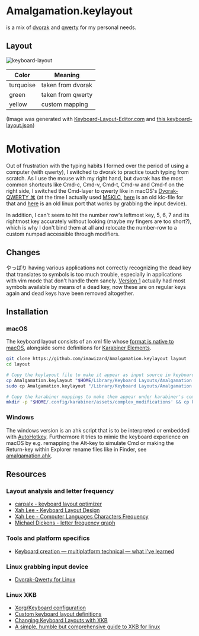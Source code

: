 # Amalgamation.keylayout
is a mix of [dvorak](https://en.wikipedia.org/wiki/Dvorak_keyboard_layout)
and [qwerty](https://en.wikipedia.org/wiki/QWERTY) for my personal needs.

## Layout
![keyboard-layout](https://user-images.githubusercontent.com/1701648/194730002-820b5f9d-bc2f-4b5a-b693-143429baaeeb.png)

Color|Meaning
-----|--------
turquoise | taken from dvorak
green | taken from qwerty
yellow | custom mapping

(Image was generated with [Keyboard-Layout-Editor.com](http://www.keyboard-layout-editor.com) and [this keyboard-layout.json](https://gist.github.com/imawizard/25f131c568214d0be602718104a30a21))

# Motivation
Out of frustration with the typing habits I formed over the period of using a computer (with qwerty),
I switched to dvorak to practice touch typing from scratch.
As I use the mouse with my right hand, but dvorak has the most common shortcuts like Cmd-c, Cmd-v, Cmd-t, Cmd-w and Cmd-f
on the right side, I switched the Cmd-layer to qwerty like in macOS's [Dvorak-QWERTY ⌘](https://support.apple.com/guide/mac-help/use-dvorak-keyboard-layouts-mh27976/mac) (at the time I actually used [MSKLC](https://www.microsoft.com/en-us/download/details.aspx?id=102134), [here](https://gist.github.com/imawizard/52bf461f92a146d39455ecf61ce05c09) is an old klc-file for that and [here](https://gist.github.com/imawizard/388fda54cad2c09ff4736c675202d40e) is an old linux port that works by grabbing the input device).

In addition, I can't seem to hit the number row's leftmost key, 5, 6, 7 and its
rightmost key accurately without looking (maybe my fingers are too short?),
which is why I don't bind them at all and relocate the number-row to a custom numpad accessible through modifiers.

## Changes
やっぱり having various applications not correctly recognizing the dead key that translates to symbols is too much trouble, especially in applications with vim mode that don't handle them sanely.
[Version 1](https://github.com/imawizard/Amalgamation.keylayout/tree/v1) actually had most symbols available by means of a dead key, now these are on regular keys again and dead keys have been removed altogether.

## Installation
### macOS
The keyboard layout consists of an xml file whose [format is native to macOS](https://developer.apple.com/library/archive/technotes/tn2056/_index.html),
alongside some definitions for [Karabiner Elements](https://github.com/pqrs-org/Karabiner-Elements).

```sh
git clone https://github.com/imawizard/Amalgamation.keylayout layout
cd layout

# Copy the keylayout file to make it appear as input source in keyboard settings.
cp Amalgamation.keylayout "$HOME/Library/Keyboard Layouts/Amalgamation.keylayout" # for the current user
sudo cp Amalgamation.keylayout "/Library/Keyboard Layouts/Amalgamation.keylayout" # or for every user

# Copy the karabiner mappings to make them appear under karabiner's complex modifications.
mkdir -p "$HOME/.config/karabiner/assets/complex_modifications' && cp karabiner-rules.json "$_/Amalgamation.json"
```

### Windows
The windows version is an ahk script that is to be interpreted or embedded with [AutoHotkey](https://www.autohotkey.com).
Furthermore it tries to mimic the keyboard experience on macOS by e.g. remapping the Alt-key to simulate Cmd or making the Return-key within Explorer rename files like in Finder, see [amalgamation.ahk](windows).

## Resources
### Layout analysis and letter frequency
* [carpalx - keyboard layout optimizer](http://mkweb.bcgsc.ca/carpalx)
* [Xah Lee - Keyboard Layout Design](http://xahlee.info/kbd/keyboard_layout_keybinding.html)
* [Xah Lee - Computer Languages Characters Frequency](http://xahlee.info/comp/computer_language_char_distribution.html)
* [Michael Dickens - letter frequency graph](https://mdickens.me/typing/letter_frequency.html)
### Tools and platform specifics
* [Keyboard creation — multiplatform technical — what I've learned](https://forum.colemak.com/topic/1658-keyboard-creation-multiplatform-technical-what-ive-learned/)
### Linux grabbing input device
* [Dvorak-Qwerty for Linux](https://github.com/tbocek/dvorak)
### Linux XKB
* [Xorg/Keyboard configuration](https://wiki.archlinux.org/title/Xorg/Keyboard_configuration)
* [Custom keyboard layout definitions](https://help.ubuntu.com/community/Custom%20keyboard%20layout%20definitions)
* [Changing Keyboard Layouts with XKB](https://hack.org/mc/writings/xkb.html)
* [A simple, humble but comprehensive guide to XKB for linux](https://medium.com/@damko/a-simple-humble-but-comprehensive-guide-to-xkb-for-linux-6f1ad5e13450)
